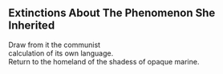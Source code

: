 Extinctions About The Phenomenon She Inherited
----------------------------------------------
Draw from it the communist  
calculation of its own language.  
Return to the homeland of the shadess of opaque marine.  
